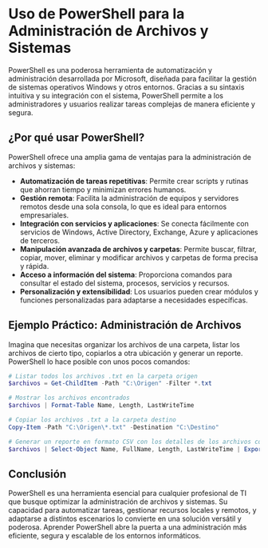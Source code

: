 # Uso de PowerShell para la Administración de Archivos y Sistemas

PowerShell es una poderosa herramienta de automatización y administración desarrollada por Microsoft, diseñada para facilitar la gestión de sistemas operativos Windows y otros entornos. Gracias a su sintaxis intuitiva y su integración con el sistema, PowerShell permite a los administradores y usuarios realizar tareas complejas de manera eficiente y segura.

## ¿Por qué usar PowerShell?

PowerShell ofrece una amplia gama de ventajas para la administración de archivos y sistemas:

- **Automatización de tareas repetitivas**: Permite crear scripts y rutinas que ahorran tiempo y minimizan errores humanos.
- **Gestión remota**: Facilita la administración de equipos y servidores remotos desde una sola consola, lo que es ideal para entornos empresariales.
- **Integración con servicios y aplicaciones**: Se conecta fácilmente con servicios de Windows, Active Directory, Exchange, Azure y aplicaciones de terceros.
- **Manipulación avanzada de archivos y carpetas**: Permite buscar, filtrar, copiar, mover, eliminar y modificar archivos y carpetas de forma precisa y rápida.
- **Acceso a información del sistema**: Proporciona comandos para consultar el estado del sistema, procesos, servicios y recursos.
- **Personalización y extensibilidad**: Los usuarios pueden crear módulos y funciones personalizadas para adaptarse a necesidades específicas.

## Ejemplo Práctico: Administración de Archivos

Imagina que necesitas organizar los archivos de una carpeta, listar los archivos de cierto tipo, copiarlos a otra ubicación y generar un reporte. PowerShell lo hace posible con unos pocos comandos:

```powershell
# Listar todos los archivos .txt en la carpeta origen
$archivos = Get-ChildItem -Path "C:\Origen" -Filter *.txt

# Mostrar los archivos encontrados
$archivos | Format-Table Name, Length, LastWriteTime

# Copiar los archivos .txt a la carpeta destino
Copy-Item -Path "C:\Origen\*.txt" -Destination "C:\Destino"

# Generar un reporte en formato CSV con los detalles de los archivos copiados
$archivos | Select-Object Name, FullName, Length, LastWriteTime | Export-Csv -Path "C:\Destino\reporte_archivos.csv" -NoTypeInformation
```

## Conclusión

PowerShell es una herramienta esencial para cualquier profesional de TI que busque optimizar la administración de archivos y sistemas. Su capacidad para automatizar tareas, gestionar recursos locales y remotos, y adaptarse a distintos escenarios lo convierte en una solución versátil y poderosa. Aprender PowerShell abre la puerta a una administración más eficiente, segura y escalable de los entornos informáticos.
